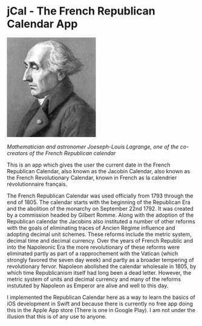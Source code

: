 jCal - The French Republican Calendar App
====
![banner](https://raw.githubusercontent.com/alexrson/jCal/master/Lagrange_portrait.jpg)

*Mathematician and astronomer Joeseph-Louis Lagrange, one of the co-creators of the French Republican calendar*

This is an app which gives the user the current date in the French Republican Calendar, also known as the Jacobin Calendar, also known as the French Revolutionary Calendar, known in French as la calendrier révolutionnaire français.

The French Republican Calendar was used officially from 1793 through the end of 1805. The calendar starts with the beginning of the Republican Era and the abolition of the monarchy on September 22nd 1792. It was created by a commission headed by Gilbert Romme. Along with the adoption of the Republican calendar the Jacobins also instituted a number of other reforms with the goals of eliminating traces of Ancien Régime influence and adopting decimal unit schemes. These reforms include the metric system, decimal time and decimal currency.  Over the years of French Republic and into the Napoleonic Era the more revolutionary of these reforms were eliminated partly as part of a rapprochement with the Vatican (which strongly favored the seven day week) and partly as a broader tempering of revolutionary fervor. Napoleon abolished the calendar wholesale in 1805, by which time Republicanism itself had long been a dead letter. However, the metric system of units and decimal currency and many of the reforms instututed by Napoleon as Emperor are alive and well to this day.

I implemented the Republican Calendar here as a way to learn the basics of iOS development in Swift and because there is currently no free app doing this in the Apple App store (There is one in Google Play). I am not under the illusion that this is of any use to anyone.
